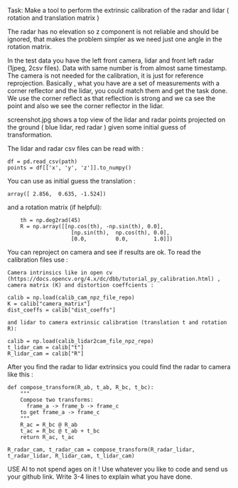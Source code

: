 Task: Make a tool to perform the extrinsic calibration of the radar and lidar ( rotation and translation matrix )

The radar has no elevation so z component is not reliable and should be ignored, that makes the problem simpler as we need just one angle in the rotation matrix.

In the test data you have the left front camera, lidar and front left radar (1jpeg, 2csv files). Data with same number is from almost same timestamp.  The camera is not needed for the calibration, it is just for reference reprojection. Basically , what you have are a set of measurements with a corner reflector and the lidar, you could match them and get the task done. We use the corner reflect as that reflection is strong and we ca see the point and also we see the corner reflector in the lidar.

screenshot.jpg shows a top view of the lidar and radar points projected on the ground ( blue lidar, red radar ) given some initial guess of transformation.

The lidar and radar csv files can be read with : 

    df = pd.read_csv(path)
    points = df[['x', 'y', 'z']].to_numpy()

You can use as initial guess the translation : 

    array([ 2.856,  0.635, -1.524]) 

and a rotation matrix (if helpful):

        th = np.deg2rad(45)
        R = np.array([[np.cos(th), -np.sin(th), 0.0],
                        [np.sin(th),  np.cos(th), 0.0],
                        [0.0,         0.0,        1.0]])

You can reproject on camera and see if results are ok. To read the calibration files use :

    Camera intrinsics like in open cv (https://docs.opencv.org/4.x/dc/dbb/tutorial_py_calibration.html) , camera matrix (K) and distortion coeffcients : 

    calib = np.load(calib_cam_npz_file_repo)
    K = calib["camera_matrix"]
    dist_coeffs = calib["dist_coeffs"]

    and lidar to camera extrinsic calibration (translation t and rotation R):

    calib = np.load(calib_lidar2cam_file_npz_repo)
    t_lidar_cam = calib["t"]
    R_lidar_cam = calib["R"]

After you find the radar to lidar extrinsics you could find the radar to camera like this :
 
    def compose_transform(R_ab, t_ab, R_bc, t_bc):
        """
        Compose two transforms:
          frame_a -> frame_b -> frame_c
        to get frame_a -> frame_c
        """
        R_ac = R_bc @ R_ab
        t_ac = R_bc @ t_ab + t_bc
        return R_ac, t_ac

    R_radar_cam, t_radar_cam = compose_transform(R_radar_lidar, t_radar_lidar, R_lidar_cam, t_lidar_cam)
  
    

USE AI to not spend ages on it ! Use whatever you like to code and send us your github link. Write 3-4 lines to explain what you have done.


